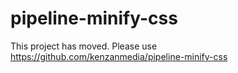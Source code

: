 # pipeline-minify-css

This project has moved.  Please use https://github.com/kenzanmedia/pipeline-minify-css
